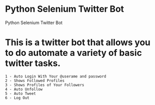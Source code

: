 # Python Selenium Twitter Bot
 Python Selenium Twitter Bot

# This is a twitter bot that allows you to do automate a variety of basic twitter tasks. 
    1 - Auto Login With Your @userame and password
    2 - Shows Followed Profiles
    3 - Shows Profiles of Your Followers
    4 - Auto Unfollow
    5 - Auto Tweet
    6 - Log Out
